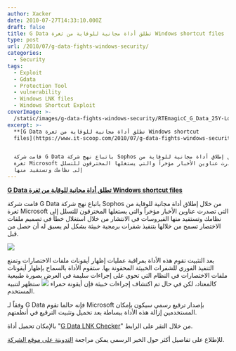 ```yaml
---
author: Xacker
date: 2010-07-27T14:33:10.000Z
draft: false
title: G Data تطلق أداة مجانية للوقاية من ثغرة Windows shortcut files
type: post
url: /2010/07/g-data-fights-windows-security/
categories:
  - Security
tags:
  - Exploit
  - Gdata
  - Protection Tool
  - vulnerability
  - Windows LNK files
  - Windows Shortcut Exploit
coverImage: >-
  /static/images/g-data-fights-windows-security/RTEmagicC_G_Data_25Y-Logo_RGB_45.jpg.jpg
excerpt: >-
  **[G Data تطلق أداة مجانية للوقاية من ثغرة Windows shortcut
  files](https://www.it-scoop.com/2010/07/g-data-fights-windows-security/)**


  قامت شركة G Data باتباع نهج شركة Sophos من خلال إطلاق أداة مجانية للوقاية من
  ثغرة Microsoft التي تصدرت عناوين الأخبار مؤخراً والتي يستغلها المخترقون للتسلل
  إلى نظامك وتستفيد منها
---
```

**[G Data تطلق أداة مجانية للوقاية من ثغرة Windows shortcut files](https://www.it-scoop.com/2010/07/g-data-fights-windows-security/)**

قامت شركة G Data باتباع نهج شركة Sophos من خلال إطلاق أداة مجانية للوقاية من ثغرة Microsoft التي تصدرت عناوين الأخبار مؤخراً والتي يستغلها المخترقون للتسلل إلى نظامك وتستفيد منها الفيروسات في الانتشار من خلال استغلال خطأ في تصميم ملفات الاختصار تسمح من خلالها بتنفيذ شفرات برمجية خبيثة بشكل لم يسبق له أن حصل من قبل.

![](/static/images/g-data-fights-windows-security/RTEmagicC_G_Data\_25Y-Logo_RGB\_45.jpg.jpg)

بعد التثبيت تقوم هذه الأداة بمراقبة عمليات إظهار أيقونات ملفات الاختصارات وتمنع التنفيذ الفوري للشفرات الخبيثة المحقونة بها. ستقوم الأداة بالسماح بإظهار أيقونات ملفات الاختصارات في النظام التي تحوي على إجراءات سليمة في العرض بصورة طبيعية كالمعتاد، لكن في حال تم اكتشاف إجراءات خبيثة فإن أيقونة حمراء ![](/static/images/g-data-fights-windows-security/RTEmagicC_Icon48\_DontEnter\_01.png.png) ستظهر لتنبيه المستخدم.

وفقاً لـ G Data فإنه حالما تقوم Microsoft بإصدار ترقيع رسمي سيكون بإمكان المستخدمين إزالة هذه الأداة ببساطة بعد تحميل وتثبيت الترقيع في أنظمتهم.

بالإمكان تحميل أداة "[G Data LNK Checker](http://www.gdatasoftware.co.uk/typo3conf/ext/dam_frontend/pushfile.php?docID=8839)" من خلال النقر على الرابط.

للإطلاع على تفاصيل أكثر حول الخبر الرسمي يمكن مراجعة [التدوينة على موقع الشركة](http://www.gdata-software.com/about-g-data/press-centre/news/news-details/article/1723-g-data-fights-windows-security.html).
